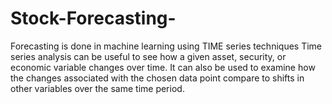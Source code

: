 # Stock-Forecasting-
Forecasting is done in machine learning using TIME series techniques
Time series analysis can be useful to see how a given asset, security, or economic variable changes over time.
It can also be used to examine how the changes associated with the chosen data point compare to shifts in other variables over the same time period.
